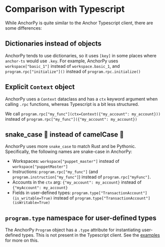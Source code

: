 # Comparison with Typescript

While AnchorPy is quite similar to the Anchor Typescript client,
there are some differences:

## Dictionaries instead of objects

AnchorPy tends to use dictionaries, so it uses `[key]` in some places where
`anchor-ts` would use `.key`.
For example, AnchorPy uses `workspace["basic_1"]` instead of `workspace.basic_1`,
and `program.rpc["initialize"]()` instead of `program.rpc.initialize()`

## Explicit `Context` object

AnchorPy uses a `Context` dataclass and has a `ctx` keyword argument when
calling `.rpc` functions, whereas Typescript is a bit less structured.

We call `program.rpc["my_func"](ctx=Context({"my_account": my_account}))`
instead of `program.rpc["my_func"]({"my_account": my_account})`

## snake_case 🐍 instead of camelCase 🐪

AnchorPy uses more `snake_case` to match Rust and be Pythonic.
Specifically, the following names are snake-case in AnchorPy:

- Workspaces: `workspace["puppet_master"]` instead of `workspace["puppetMaster"]`
- Instructions: `program.rpc["my_func"]` (and `program.instruction["my_func"]`) instead of 
`program.rpc["myFunc"]`.
- Accounts in the `ctx` arg: `{"my_account": my_account}` instead of `{"myAccount": my_account}`
- Fields in user-defined types: `program.type["TransactionAccount"](is_writable=True)` instead of
`program.type["TransactionAccount"](isWritable=True)`

## `program.type` namespace for user-defined types

The AnchorPy `Program` object has a `.type` attribute for instantiating user-defined types. This is not present in
the Typescript client. See the [examples](examples.md) for more on this.

